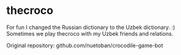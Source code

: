 # thecroco

 For fun I changed the Russian dictionary to the Uzbek dictionary. :) 
 Sometimes we play thecroco with my Uzbek friends and relations.

Original repository: github.com/nuetoban/crocodile-game-bot
